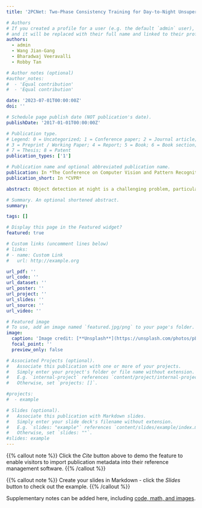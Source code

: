 ```yaml
---
title: '2PCNet: Two-Phase Consistency Training for Day-to-Night Unsupervised Domain Adaptive Object'

# Authors
# If you created a profile for a user (e.g. the default `admin` user), write the username (folder name) here
# and it will be replaced with their full name and linked to their profile.
authors:
  - admin
  - Wang Jian-Gang
  - Bharadwaj Veeravalli
  - Robby Tan

# Author notes (optional)
#author_notes:
#  - 'Equal contribution'
#  - 'Equal contribution'

date: '2023-07-01T00:00:00Z'
doi: ''

# Schedule page publish date (NOT publication's date).
publishDate: '2017-01-01T00:00:00Z'

# Publication type.
# Legend: 0 = Uncategorized; 1 = Conference paper; 2 = Journal article;
# 3 = Preprint / Working Paper; 4 = Report; 5 = Book; 6 = Book section;
# 7 = Thesis; 8 = Patent
publication_types: ['1']

# Publication name and optional abbreviated publication name.
publication: In *The Conference on Computer Vision and Pattern Recognition*
publication_short: In *CVPR*

abstract: Object detection at night is a challenging problem, particularly when the night image annotations are not assumed to be available. A few domain adaptation methods attempt to address the problem, and achieve state-of-the-art results by using the student-teacher framework. Unfortunately, these methods still suffer from false-positive error propagation stemming from the teacher’s wrong predictions, particularly for small scale objects and objects in low-light regions. To address this problem, we present 2PCNet, a twophase consistency unsupervised domain adaptation (UDA) network for nighttime object detection. Our 2PCNet employs high-confidence bounding-box predictions from the teacher in the first phase, and appends them to the student’s region proposals to be reevaluated by the teacher in the second phase, ensuring a mix of high and low confidence pseudo-labels. Night images and pseudo-labels are further scaled-down when used as an input to the student. This allows the student to have stronger small-scale pseudo-labels from the teacher, since the teacher generates the predictions based on the original full-scale image. Moreover, to mitigate errors stemming from objects in low-light regions and other night related attributes, we propose NightAug, which provides random night specific augmentations to the labelled daytime images, so that they can be closer to night images. Night specific augmentations include the addition of glare, blur, and noise to mimic the conditions of night images. Experiments on the publicly available BDD100K and SHIFT datasets demonstrate that our method achieves superior results to the state-of-the-art (+20%) as well as supervised models trained directly on the target data.

# Summary. An optional shortened abstract.
summary: 

tags: []

# Display this page in the Featured widget?
featured: true

# Custom links (uncomment lines below)
# links:
# - name: Custom Link
#   url: http://example.org

url_pdf: ''
url_code: ''
url_dataset: ''
url_poster: ''
url_project: ''
url_slides: ''
url_source: ''
url_video: ''

# Featured image
# To use, add an image named `featured.jpg/png` to your page's folder.
image:
  caption: 'Image credit: [**Unsplash**](https://unsplash.com/photos/pLCdAaMFLTE)'
  focal_point: ''
  preview_only: false

# Associated Projects (optional).
#   Associate this publication with one or more of your projects.
#   Simply enter your project's folder or file name without extension.
#   E.g. `internal-project` references `content/project/internal-project/index.md`.
#   Otherwise, set `projects: []`.

#projects:
#  - example

# Slides (optional).
#   Associate this publication with Markdown slides.
#   Simply enter your slide deck's filename without extension.
#   E.g. `slides: "example"` references `content/slides/example/index.md`.
#   Otherwise, set `slides: ""`.
#slides: example
---
```


{{% callout note %}}
Click the _Cite_ button above to demo the feature to enable visitors to import publication metadata into their reference management software.
{{% /callout %}}

{{% callout note %}}
Create your slides in Markdown - click the _Slides_ button to check out the example.
{{% /callout %}}

Supplementary notes can be added here, including [code, math, and images](https://wowchemy.com/docs/writing-markdown-latex/).
